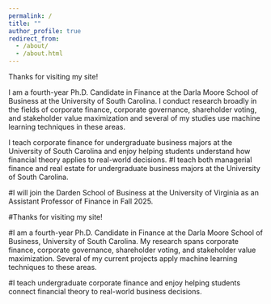 ```yaml
---
permalink: /
title: ""
author_profile: true
redirect_from: 
  - /about/
  - /about.html
---
```


Thanks for visiting my site!


I am a fourth-year Ph.D. Candidate in Finance at the Darla Moore School of Business at the University of South Carolina. I conduct research broadly in the fields of corporate finance, corporate governance, shareholder voting, and stakeholder value maximization and several of my studies use machine learning techniques in these areas. 

I teach  corporate finance for undergraduate business majors at the University of South Carolina and enjoy helping students understand how financial theory applies to real-world decisions.
#I teach both managerial finance and real estate for undergraduate business majors at the University of South Carolina.

#I will join the Darden School of Business at the University of Virginia as an Assistant Professor of Finance in Fall 2025.

#Thanks for visiting my site!

#I am a fourth-year Ph.D. Candidate in Finance at the Darla Moore School of Business, University of South Carolina. My research spans corporate finance, corporate governance, shareholder voting, and stakeholder value maximization. Several of my current projects apply machine learning techniques to these areas.

#I teach undergraduate corporate finance and enjoy helping students connect financial theory to real-world business decisions.
